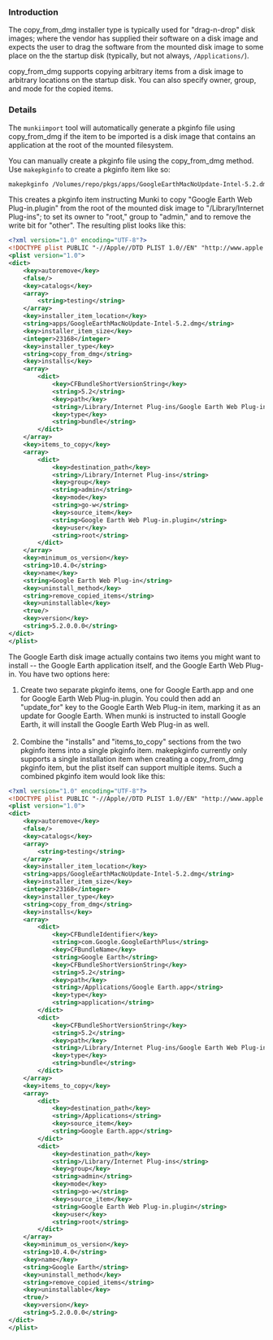 ### Introduction

The copy_from_dmg installer type is typically used for "drag-n-drop" disk images; where the vendor has supplied their software on a disk image and expects the user to drag the software from the mounted disk image to some place on the the startup disk (typically, but not always, `/Applications/`).

copy_from_dmg supports copying arbitrary items from a disk image to arbitrary locations on the startup disk. You can also specify owner, group, and mode for the copied items.


### Details

The `munkiimport` tool will automatically generate a pkginfo file using copy_from_dmg if the item to be imported is a disk image that contains an application at the root of the mounted filesystem.

You can manually create a pkginfo file using the copy_from_dmg method. Use `makepkginfo` to create a pkginfo item like so:

```bash
makepkginfo /Volumes/repo/pkgs/apps/GoogleEarthMacNoUpdate-Intel-5.2.dmg --owner=root --group=admin --mode=go-w --item="Google Earth Web Plug-in.plugin" --destinationpath="/Library/Internet Plug-ins"
```

This creates a pkginfo item instructing Munki to copy "Google Earth Web Plug-in.plugin" from the root of the mounted disk image to "/Library/Internet Plug-ins"; to set its owner to "root," group to "admin," and to remove the write bit for "other". The resulting plist looks like this:

```xml
<?xml version="1.0" encoding="UTF-8"?>
<!DOCTYPE plist PUBLIC "-//Apple//DTD PLIST 1.0//EN" "http://www.apple.com/DTDs/PropertyList-1.0.dtd">
<plist version="1.0">
<dict>
    <key>autoremove</key>
    <false/>
    <key>catalogs</key>
    <array>
        <string>testing</string>
    </array>
    <key>installer_item_location</key>
    <string>apps/GoogleEarthMacNoUpdate-Intel-5.2.dmg</string>
    <key>installer_item_size</key>
    <integer>23168</integer>
    <key>installer_type</key>
    <string>copy_from_dmg</string>
    <key>installs</key>
    <array>
        <dict>
            <key>CFBundleShortVersionString</key>
            <string>5.2</string>
            <key>path</key>
            <string>/Library/Internet Plug-ins/Google Earth Web Plug-in.plugin</string>
            <key>type</key>
            <string>bundle</string>
        </dict>
    </array>
    <key>items_to_copy</key>
    <array>
        <dict>
            <key>destination_path</key>
            <string>/Library/Internet Plug-ins</string>
            <key>group</key>
            <string>admin</string>
            <key>mode</key>
            <string>go-w</string>
            <key>source_item</key>
            <string>Google Earth Web Plug-in.plugin</string>
            <key>user</key>
            <string>root</string>
        </dict>
    </array>
    <key>minimum_os_version</key>
    <string>10.4.0</string>
    <key>name</key>
    <string>Google Earth Web Plug-in</string>
    <key>uninstall_method</key>
    <string>remove_copied_items</string>
    <key>uninstallable</key>
    <true/>
    <key>version</key>
    <string>5.2.0.0.0</string>
</dict>
</plist>
```

The Google Earth disk image actually contains two items you might want to install -- the Google Earth application itself, and the Google Earth Web Plug-in. You have two options here:

1. Create two separate pkginfo items, one for Google Earth.app and one for Google Earth Web Plug-in.plugin. You could then add an "update_for" key to the Google Earth Web Plug-in item, marking it as an update for Google Earth. When munki is instructed to install Google Earth, it will install the Google Earth Web Plug-in as well.<br><br>
1. Combine the "installs" and "items_to_copy" sections from the two pkginfo items into a single pkginfo item.  makepkginfo currently only supports a single installation item when creating a copy_from_dmg pkginfo item, but the plist itself can support multiple items. Such a combined pkginfo item would look like this:

```xml
<?xml version="1.0" encoding="UTF-8"?>
<!DOCTYPE plist PUBLIC "-//Apple//DTD PLIST 1.0//EN" "http://www.apple.com/DTDs/PropertyList-1.0.dtd">
<plist version="1.0">
<dict>
    <key>autoremove</key>
    <false/>
    <key>catalogs</key>
    <array>
        <string>testing</string>
    </array>
    <key>installer_item_location</key>
    <string>apps/GoogleEarthMacNoUpdate-Intel-5.2.dmg</string>
    <key>installer_item_size</key>
    <integer>23168</integer>
    <key>installer_type</key>
    <string>copy_from_dmg</string>
    <key>installs</key>
    <array>
        <dict>
            <key>CFBundleIdentifier</key>
            <string>com.Google.GoogleEarthPlus</string>
            <key>CFBundleName</key>
            <string>Google Earth</string>
            <key>CFBundleShortVersionString</key>
            <string>5.2</string>
            <key>path</key>
            <string>/Applications/Google Earth.app</string>
            <key>type</key>
            <string>application</string>
        </dict>
        <dict>
            <key>CFBundleShortVersionString</key>
            <string>5.2</string>
            <key>path</key>
            <string>/Library/Internet Plug-ins/Google Earth Web Plug-in.plugin</string>
            <key>type</key>
            <string>bundle</string>
        </dict>
    </array>
    <key>items_to_copy</key>
    <array>
        <dict>
            <key>destination_path</key>
            <string>/Applications</string>
            <key>source_item</key>
            <string>Google Earth.app</string>
        </dict>
        <dict>
            <key>destination_path</key>
            <string>/Library/Internet Plug-ins</string>
            <key>group</key>
            <string>admin</string>
            <key>mode</key>
            <string>go-w</string>
            <key>source_item</key>
            <string>Google Earth Web Plug-in.plugin</string>
            <key>user</key>
            <string>root</string>
        </dict>
    </array>
    <key>minimum_os_version</key>
    <string>10.4.0</string>
    <key>name</key>
    <string>Google Earth</string>
    <key>uninstall_method</key>
    <string>remove_copied_items</string>
    <key>uninstallable</key>
    <true/>
    <key>version</key>
    <string>5.2.0.0.0</string>
</dict>
</plist>
```